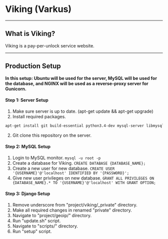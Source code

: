 # Viking (Varkus)
----
## What is Viking?
Viking is a pay-per-unlock service website.

----

## Production Setup
**In this setup: Ubuntu will be used for the server, MySQL will be used for the database, and NGINX will be used as a reverse-proxy server for Gunicorn.**

#### Step 1: Server Setup
1. Make sure server is up to date. (apt-get update && apt-get upgrade)
2. Install required packages.
```sh
apt-get install git build-essential python3.4-dev mysql-server libmysqlclient-dev memcached rabbitmq-server postfix nginx
```
2. Git clone this repository on the server.

#### Step 2: MySQL Setup
1. Login to MySQL monitor. ```mysql -u root -p```
2. Create a database for Viking. ```CREATE DATABASE {DATABASE_NAME};```
3. Create a new user for new database. ```CREATE USER '{USERNAME}'@'localhost' IDENTIFIED BY '{PASSWORD}';```
4. Give new user privileges on new database. ```GRANT ALL PRIVILEGES ON {DATABASE_NAME}.* TO '{USERNAME}'@'localhost' WITH GRANT OPTION;```

#### Step 3: Django Setup
1. Remove underscore from "project/viking/_private" directory.
2. Make all required changes in renamed "private" directory.
5. Navigate to "project/geoip/" directory.
5. Run "update.sh" script.
3. Navigate to "scripts/" directory.
4. Run "setup" script.